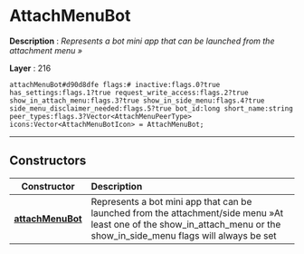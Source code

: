 # AttachMenuBot

**Description** : *Represents a bot mini app that can be launched from the attachment menu &raquo;*

**Layer** : 216

```tl
attachMenuBot#d90d8dfe flags:# inactive:flags.0?true has_settings:flags.1?true request_write_access:flags.2?true show_in_attach_menu:flags.3?true show_in_side_menu:flags.4?true side_menu_disclaimer_needed:flags.5?true bot_id:long short_name:string peer_types:flags.3?Vector<AttachMenuPeerType> icons:Vector<AttachMenuBotIcon> = AttachMenuBot;
```

---

## Constructors

| Constructor | Description |
| :---: | :--- |
| [**attachMenuBot**](constructor/attachMenuBot) | Represents a bot mini app that can be launched from the attachment/side menu »At least one of the show_in_attach_menu or the show_in_side_menu flags will always be set |